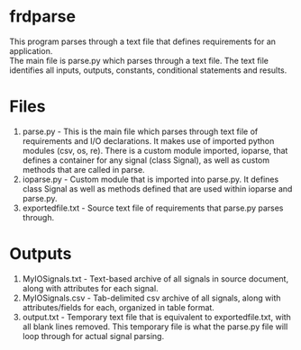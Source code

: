 # frdparse
This program parses through a text file that defines requirements for an application.  
The main file is parse.py which parses through a text file.  The text file identifies all inputs, outputs, constants, conditional statements and results.  

# Files
1. parse.py - This is the main file which parses through text file of requirements and I/O declarations.  It makes use of imported python modules (csv, os, re).  There is a custom module imported, ioparse, that defines a container for any signal (class Signal), as well as custom methods that are called in parse.
2. ioparse.py - Custom module that is imported into parse.py.  It defines class Signal as well as methods defined that are used within ioparse and parse.py.
3. exportedfile.txt - Source text file of requirements that parse.py parses through.

# Outputs
1. MyIOSignals.txt - Text-based archive of all signals in source document, along with attributes for each signal.
2. MyIOSignals.csv - Tab-delimited csv archive of all signals, along with attributes/fields for each, organized in table format.
3. output.txt - Temporary text file that is equivalent to exportedfile.txt, with all blank lines removed.  This temporary file is what the parse.py file will loop through for actual signal parsing.
